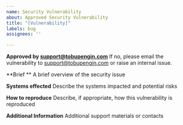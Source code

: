 ```yaml
---
name: Security Vulnerability
about: Approved Security Vulnerability
title: "[Vulnerability]"
labels: bug
assignees: ''

---
```


**Approved by support@tobupengin.com**
If no, please email the vulnerability to support@tobupengin.com or raise an internal issue.

**Brief **
A brief overview of the security issue

**Systems effected**
Describe the systems impacted and potential risks

**How to reproduce**
Describe, if appropriate, how this vulnerability is reproduced

**Additional Information**
Additional support materials or contacts
